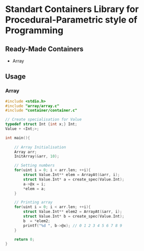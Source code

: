 # Standart Containers Library for Procedural-Parametric style of Programming

## Ready-Made Containers

- Array

## Usage

### Array

```c
#include <stdio.h>
#include "array/array.c"
#include "container/container.c"

// Create specialisation for Value
typedef struct Int {int x;} Int;
Value + <Int;>;

int main(){
    
    // Array Initialisation
    Array arr;
    InitArray(&arr, 10);

    // Setting numbers
    for(uint i = 0; i < arr.len; ++i){
        struct Value.Int** elem = ArrayAt(&arr, i);
        struct Value.Int* a = create_spec(Value.Int);
        a->@x = i;
        *elem = a;
    }

    // Printing array
    for(uint i = 0; i < arr.len; ++i){
        struct Value.Int** elem2 = ArrayAt(&arr, i);
        struct Value.Int* b = create_spec(Value.Int);
        b  = *elem2;
        printf("%d ", b->@x); // 0 1 2 3 4 5 6 7 8 9 
    }

    return 0;
}

```